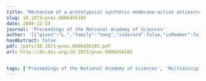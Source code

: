 ```yaml
---
title: 'Mechanism of a prototypical synthetic membrane-active antimicrobial: Efficient hole-punching via interaction with negative intrinsic curvature lipids'
slug: 10.1073~pnas.0806456105
date: 2008-12-23
journal: 'Proceedings of the National Academy of Sciences'
author: '[{"given":"L.","family":"Yang","isGerard":false,"isMember":false,"isFirst":false,"isCorresponding":false},{"given":"V. D.","family":"Gordon","isGerard":false,"isMember":false,"isFirst":false,"isCorresponding":false},{"given":"D. R.","family":"Trinkle","isGerard":false,"isMember":false,"isFirst":false,"isCorresponding":false},{"given":"N. W.","family":"Schmidt","isGerard":false,"isMember":false,"isFirst":false,"isCorresponding":false},{"given":"M. A.","family":"Davis","isGerard":false,"isMember":false,"isFirst":false,"isCorresponding":false},{"given":"C.","family":"DeVries","isGerard":false,"isMember":false,"isFirst":false,"isCorresponding":false},{"given":"A.","family":"Som","isGerard":false,"isMember":false,"isFirst":false,"isCorresponding":false},{"given":"J. E.","family":"Cronan","isGerard":false,"isMember":false,"isFirst":false,"isCorresponding":false},{"given":"G. N.","family":"Tew","isGerard":false,"isMember":false,"isFirst":false,"isCorresponding":false},{"given":"G. C. L.","family":"Wong","isGerard":false,"isMember":false,"isFirst":false,"isCorresponding":false}]'
hasAbstract: false
pdf: /pdfs/10.1073~pnas.0806456105.pdf
url: http://dx.doi.org/10.1073/pnas.0806456105


tags: ['Proceedings of the National Academy of Sciences', 'Multidisciplinary']
---
```

<!--truncate-->